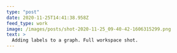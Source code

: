 ```yaml
---
type: "post"
date: 2020-11-25T14:41:38.958Z
feed_type: work
image: /images/posts/shot-2020-11-25_09-40-42-1606315299.png
text: >
  Adding labels to a graph. Full workspace shot.
---
```


